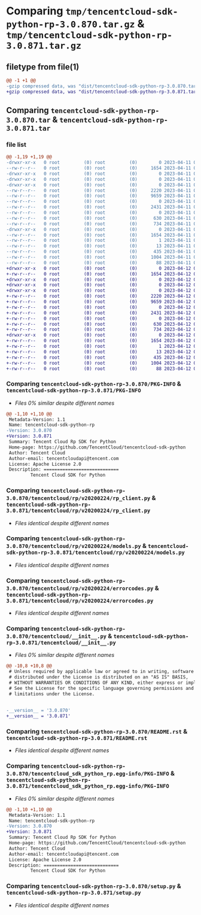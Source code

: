 # Comparing `tmp/tencentcloud-sdk-python-rp-3.0.870.tar.gz` & `tmp/tencentcloud-sdk-python-rp-3.0.871.tar.gz`

## filetype from file(1)

```diff
@@ -1 +1 @@
-gzip compressed data, was "dist/tencentcloud-sdk-python-rp-3.0.870.tar", last modified: Tue Apr 11 03:51:31 2023, max compression
+gzip compressed data, was "dist/tencentcloud-sdk-python-rp-3.0.871.tar", last modified: Wed Apr 12 00:38:51 2023, max compression
```

## Comparing `tencentcloud-sdk-python-rp-3.0.870.tar` & `tencentcloud-sdk-python-rp-3.0.871.tar`

### file list

```diff
@@ -1,19 +1,19 @@
-drwxr-xr-x   0 root         (0) root         (0)        0 2023-04-11 03:51:31.000000 tencentcloud-sdk-python-rp-3.0.870/
--rw-r--r--   0 root         (0) root         (0)     1654 2023-04-11 03:51:31.000000 tencentcloud-sdk-python-rp-3.0.870/PKG-INFO
-drwxr-xr-x   0 root         (0) root         (0)        0 2023-04-11 03:51:31.000000 tencentcloud-sdk-python-rp-3.0.870/tencentcloud/
-drwxr-xr-x   0 root         (0) root         (0)        0 2023-04-11 03:51:31.000000 tencentcloud-sdk-python-rp-3.0.870/tencentcloud/rp/
-drwxr-xr-x   0 root         (0) root         (0)        0 2023-04-11 03:51:31.000000 tencentcloud-sdk-python-rp-3.0.870/tencentcloud/rp/v20200224/
--rw-r--r--   0 root         (0) root         (0)     2220 2023-04-11 03:51:31.000000 tencentcloud-sdk-python-rp-3.0.870/tencentcloud/rp/v20200224/rp_client.py
--rw-r--r--   0 root         (0) root         (0)     9659 2023-04-11 03:51:31.000000 tencentcloud-sdk-python-rp-3.0.870/tencentcloud/rp/v20200224/models.py
--rw-r--r--   0 root         (0) root         (0)        0 2023-04-11 03:51:31.000000 tencentcloud-sdk-python-rp-3.0.870/tencentcloud/rp/v20200224/__init__.py
--rw-r--r--   0 root         (0) root         (0)     2431 2023-04-11 03:51:31.000000 tencentcloud-sdk-python-rp-3.0.870/tencentcloud/rp/v20200224/errorcodes.py
--rw-r--r--   0 root         (0) root         (0)        0 2023-04-11 03:51:31.000000 tencentcloud-sdk-python-rp-3.0.870/tencentcloud/rp/__init__.py
--rw-r--r--   0 root         (0) root         (0)      630 2023-04-11 03:51:31.000000 tencentcloud-sdk-python-rp-3.0.870/tencentcloud/__init__.py
--rw-r--r--   0 root         (0) root         (0)      734 2023-04-11 03:51:31.000000 tencentcloud-sdk-python-rp-3.0.870/README.rst
-drwxr-xr-x   0 root         (0) root         (0)        0 2023-04-11 03:51:31.000000 tencentcloud-sdk-python-rp-3.0.870/tencentcloud_sdk_python_rp.egg-info/
--rw-r--r--   0 root         (0) root         (0)     1654 2023-04-11 03:51:31.000000 tencentcloud-sdk-python-rp-3.0.870/tencentcloud_sdk_python_rp.egg-info/PKG-INFO
--rw-r--r--   0 root         (0) root         (0)        1 2023-04-11 03:51:31.000000 tencentcloud-sdk-python-rp-3.0.870/tencentcloud_sdk_python_rp.egg-info/dependency_links.txt
--rw-r--r--   0 root         (0) root         (0)       13 2023-04-11 03:51:31.000000 tencentcloud-sdk-python-rp-3.0.870/tencentcloud_sdk_python_rp.egg-info/top_level.txt
--rw-r--r--   0 root         (0) root         (0)      435 2023-04-11 03:51:31.000000 tencentcloud-sdk-python-rp-3.0.870/tencentcloud_sdk_python_rp.egg-info/SOURCES.txt
--rw-r--r--   0 root         (0) root         (0)     1004 2023-04-11 03:51:31.000000 tencentcloud-sdk-python-rp-3.0.870/setup.py
--rw-r--r--   0 root         (0) root         (0)       88 2023-04-11 03:51:31.000000 tencentcloud-sdk-python-rp-3.0.870/setup.cfg
+drwxr-xr-x   0 root         (0) root         (0)        0 2023-04-12 00:38:51.000000 tencentcloud-sdk-python-rp-3.0.871/
+-rw-r--r--   0 root         (0) root         (0)     1654 2023-04-12 00:38:51.000000 tencentcloud-sdk-python-rp-3.0.871/PKG-INFO
+drwxr-xr-x   0 root         (0) root         (0)        0 2023-04-12 00:38:51.000000 tencentcloud-sdk-python-rp-3.0.871/tencentcloud/
+drwxr-xr-x   0 root         (0) root         (0)        0 2023-04-12 00:38:51.000000 tencentcloud-sdk-python-rp-3.0.871/tencentcloud/rp/
+drwxr-xr-x   0 root         (0) root         (0)        0 2023-04-12 00:38:51.000000 tencentcloud-sdk-python-rp-3.0.871/tencentcloud/rp/v20200224/
+-rw-r--r--   0 root         (0) root         (0)     2220 2023-04-12 00:38:51.000000 tencentcloud-sdk-python-rp-3.0.871/tencentcloud/rp/v20200224/rp_client.py
+-rw-r--r--   0 root         (0) root         (0)     9659 2023-04-12 00:38:51.000000 tencentcloud-sdk-python-rp-3.0.871/tencentcloud/rp/v20200224/models.py
+-rw-r--r--   0 root         (0) root         (0)        0 2023-04-12 00:38:51.000000 tencentcloud-sdk-python-rp-3.0.871/tencentcloud/rp/v20200224/__init__.py
+-rw-r--r--   0 root         (0) root         (0)     2431 2023-04-12 00:38:51.000000 tencentcloud-sdk-python-rp-3.0.871/tencentcloud/rp/v20200224/errorcodes.py
+-rw-r--r--   0 root         (0) root         (0)        0 2023-04-12 00:38:51.000000 tencentcloud-sdk-python-rp-3.0.871/tencentcloud/rp/__init__.py
+-rw-r--r--   0 root         (0) root         (0)      630 2023-04-12 00:38:51.000000 tencentcloud-sdk-python-rp-3.0.871/tencentcloud/__init__.py
+-rw-r--r--   0 root         (0) root         (0)      734 2023-04-12 00:38:51.000000 tencentcloud-sdk-python-rp-3.0.871/README.rst
+drwxr-xr-x   0 root         (0) root         (0)        0 2023-04-12 00:38:51.000000 tencentcloud-sdk-python-rp-3.0.871/tencentcloud_sdk_python_rp.egg-info/
+-rw-r--r--   0 root         (0) root         (0)     1654 2023-04-12 00:38:51.000000 tencentcloud-sdk-python-rp-3.0.871/tencentcloud_sdk_python_rp.egg-info/PKG-INFO
+-rw-r--r--   0 root         (0) root         (0)        1 2023-04-12 00:38:51.000000 tencentcloud-sdk-python-rp-3.0.871/tencentcloud_sdk_python_rp.egg-info/dependency_links.txt
+-rw-r--r--   0 root         (0) root         (0)       13 2023-04-12 00:38:51.000000 tencentcloud-sdk-python-rp-3.0.871/tencentcloud_sdk_python_rp.egg-info/top_level.txt
+-rw-r--r--   0 root         (0) root         (0)      435 2023-04-12 00:38:51.000000 tencentcloud-sdk-python-rp-3.0.871/tencentcloud_sdk_python_rp.egg-info/SOURCES.txt
+-rw-r--r--   0 root         (0) root         (0)     1004 2023-04-12 00:38:51.000000 tencentcloud-sdk-python-rp-3.0.871/setup.py
+-rw-r--r--   0 root         (0) root         (0)       88 2023-04-12 00:38:51.000000 tencentcloud-sdk-python-rp-3.0.871/setup.cfg
```

### Comparing `tencentcloud-sdk-python-rp-3.0.870/PKG-INFO` & `tencentcloud-sdk-python-rp-3.0.871/PKG-INFO`

 * *Files 0% similar despite different names*

```diff
@@ -1,10 +1,10 @@
 Metadata-Version: 1.1
 Name: tencentcloud-sdk-python-rp
-Version: 3.0.870
+Version: 3.0.871
 Summary: Tencent Cloud Rp SDK for Python
 Home-page: https://github.com/TencentCloud/tencentcloud-sdk-python
 Author: Tencent Cloud
 Author-email: tencentcloudapi@tencent.com
 License: Apache License 2.0
 Description: ============================
         Tencent Cloud SDK for Python
```

### Comparing `tencentcloud-sdk-python-rp-3.0.870/tencentcloud/rp/v20200224/rp_client.py` & `tencentcloud-sdk-python-rp-3.0.871/tencentcloud/rp/v20200224/rp_client.py`

 * *Files identical despite different names*

### Comparing `tencentcloud-sdk-python-rp-3.0.870/tencentcloud/rp/v20200224/models.py` & `tencentcloud-sdk-python-rp-3.0.871/tencentcloud/rp/v20200224/models.py`

 * *Files identical despite different names*

### Comparing `tencentcloud-sdk-python-rp-3.0.870/tencentcloud/rp/v20200224/errorcodes.py` & `tencentcloud-sdk-python-rp-3.0.871/tencentcloud/rp/v20200224/errorcodes.py`

 * *Files identical despite different names*

### Comparing `tencentcloud-sdk-python-rp-3.0.870/tencentcloud/__init__.py` & `tencentcloud-sdk-python-rp-3.0.871/tencentcloud/__init__.py`

 * *Files 0% similar despite different names*

```diff
@@ -10,8 +10,8 @@
 # Unless required by applicable law or agreed to in writing, software
 # distributed under the License is distributed on an "AS IS" BASIS,
 # WITHOUT WARRANTIES OR CONDITIONS OF ANY KIND, either express or implied.
 # See the License for the specific language governing permissions and
 # limitations under the License.
 
 
-__version__ = '3.0.870'
+__version__ = '3.0.871'
```

### Comparing `tencentcloud-sdk-python-rp-3.0.870/README.rst` & `tencentcloud-sdk-python-rp-3.0.871/README.rst`

 * *Files identical despite different names*

### Comparing `tencentcloud-sdk-python-rp-3.0.870/tencentcloud_sdk_python_rp.egg-info/PKG-INFO` & `tencentcloud-sdk-python-rp-3.0.871/tencentcloud_sdk_python_rp.egg-info/PKG-INFO`

 * *Files 0% similar despite different names*

```diff
@@ -1,10 +1,10 @@
 Metadata-Version: 1.1
 Name: tencentcloud-sdk-python-rp
-Version: 3.0.870
+Version: 3.0.871
 Summary: Tencent Cloud Rp SDK for Python
 Home-page: https://github.com/TencentCloud/tencentcloud-sdk-python
 Author: Tencent Cloud
 Author-email: tencentcloudapi@tencent.com
 License: Apache License 2.0
 Description: ============================
         Tencent Cloud SDK for Python
```

### Comparing `tencentcloud-sdk-python-rp-3.0.870/setup.py` & `tencentcloud-sdk-python-rp-3.0.871/setup.py`

 * *Files identical despite different names*

